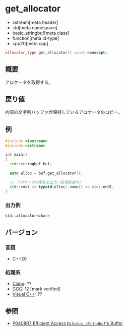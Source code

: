 # get_allocator
* sstream[meta header]
* std[meta namespace]
* basic_stringbuf[meta class]
* function[meta id-type]
* cpp20[meta cpp]

```cpp
allocator_type get_allocator() const noexcept;
```

## 概要
アロケータを取得する。

## 戻り値
内部の文字列バッファが保持しているアロケータのコピー。

## 例
```cpp example
#include <iostream>
#include <sstream>

int main()
{
  std::stringbuf buf;
  
  auto alloc = buf.get_allocator();
  
  // アロケータの型名を出力（処理系依存）
  std::cout << typeid(alloc).name() << std::endl;
}
```

### 出力例
```
std::allocator<char>
```

## バージョン
### 言語
- C++20

### 処理系
- [Clang](/implementation.md#clang): ??
- [GCC](/implementation.md#gcc): 12 [mark verified]
- [Visual C++](/implementation.md#visual_cpp): ??

## 参照
- [P0408R7 Efficient Access to `basic_stringbuf`'s Buffer](https://www.open-std.org/jtc1/sc22/wg21/docs/papers/2019/p0408r7.pdf)

